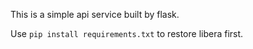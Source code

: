 This is a simple api service built by flask.

Use `pip install requirements.txt` to restore libera first. 
